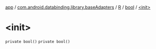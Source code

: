 [app](../../../index.md) / [com.android.databinding.library.baseAdapters](../../index.md) / [R](../index.md) / [bool](index.md) / [&lt;init&gt;](./-init-.md)

# &lt;init&gt;

`private bool()`
`private bool()`